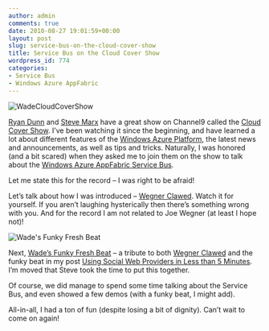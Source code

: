 ```yaml
---
author: admin
comments: true
date: 2010-08-27 19:01:59+00:00
layout: post
slug: service-bus-on-the-cloud-cover-show
title: Service Bus on the Cloud Cover Show
wordpress_id: 774
categories:
- Service Bus
- Windows Azure AppFabric
---
```


![WadeCloudCoverShow](https://wadewegner.blob.core.windows.net/wordpress/2010/08/WadeCloudCoverShow.png) 

[Ryan Dunn](http://dunnry.com/blog/) and [Steve Marx](http://blog.smarx.com/) have a great show on Channel9 called the [Cloud Cover Show](http://channel9.msdn.com/shows/Cloud+Cover/). I’ve been watching it since the beginning, and have learned a lot about different features of the [Windows Azure Platform](http://www.azure.com/), the latest news and announcements, as well as tips and tricks. Naturally, I was honored (and a bit scared) when they asked me to join them on the show to talk about the [Windows Azure AppFabric Service Bus](http://www.microsoft.com/windowsazure/appfabric/default.aspx).

 

Let me state this for the record – I was right to be afraid! <grin>

 

Let’s talk about how I was introduced – [Wegner Clawed](http://www.youtube.com/watch?v=JwmLyEA52I4). Watch it for yourself. If you aren’t laughing hysterically then there’s something wrong with you. And for the record I am not related to Joe Wegner (at least I hope not)!

 

![Wade's Funky Fresh Beat](https://wadewegner.blob.core.windows.net/wordpress/2010/08/image10.png)


Next, [Wade’s Funky Fresh Beat](http://wadesfunkyfreshbeat.cloudapp.net/) – a tribute to both [Wegner Clawed](http://www.youtube.com/watch?v=JwmLyEA52I4) and the funky beat in my post [Using Social Web Providers in Less than 5 Minutes](http://www.wadewegner.com/2010/08/use-social-web-providers-in-less-than-5-minutes/). I’m moved that Steve took the time to put this together.

 

Of course, we did manage to spend some time talking about the Service Bus, and even showed a few demos (with a funky beat, I might add).


 

All-in-all, I had a ton of fun (despite losing a bit of dignity). Can’t wait to come on again!
